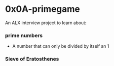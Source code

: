 # 0x0A-primegame
An ALX interview project to learn about:

### prime numbers
- A number that can only be divided by itself an 1

### Sieve of Eratosthenes

